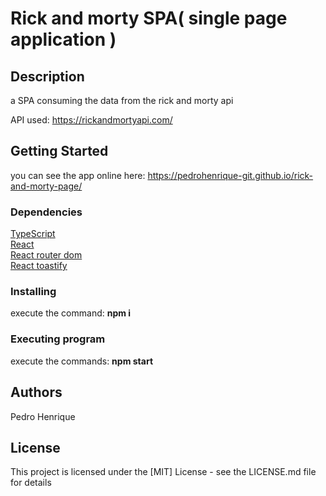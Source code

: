 # Rick and morty SPA( single page application )
## Description

a SPA consuming the data from the rick and morty api

API used: https://rickandmortyapi.com/

## Getting Started

you can see the app online here: https://pedrohenrique-git.github.io/rick-and-morty-page/

### Dependencies

<a href="https://www.typescriptlang.org/">TypeScript</a><br/>
<a href="https://reactjs.org/">React</a><br/>
<a href="https://reactrouter.com/web/guides/quick-start">React router dom</a><br/>
<a href="https://fkhadra.github.io/react-toastify/introduction">React toastify</a><br/>

### Installing

execute the command: <b>npm i</b>

### Executing program

execute the commands: <b>npm start</b>

## Authors

Pedro Henrique

## License

This project is licensed under the [MIT] License - see the LICENSE.md file for details
